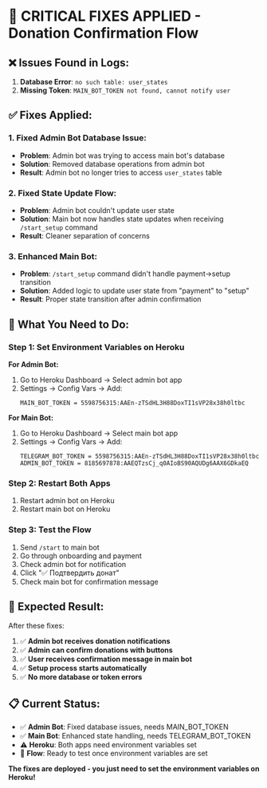 # 🚨 CRITICAL FIXES APPLIED - Donation Confirmation Flow

## ❌ Issues Found in Logs:

1. **Database Error**: `no such table: user_states`
2. **Missing Token**: `MAIN_BOT_TOKEN not found, cannot notify user`

## ✅ Fixes Applied:

### **1. Fixed Admin Bot Database Issue:**
- **Problem**: Admin bot was trying to access main bot's database
- **Solution**: Removed database operations from admin bot
- **Result**: Admin bot no longer tries to access `user_states` table

### **2. Fixed State Update Flow:**
- **Problem**: Admin bot couldn't update user state
- **Solution**: Main bot now handles state updates when receiving `/start_setup` command
- **Result**: Cleaner separation of concerns

### **3. Enhanced Main Bot:**
- **Problem**: `/start_setup` command didn't handle payment→setup transition
- **Solution**: Added logic to update user state from "payment" to "setup"
- **Result**: Proper state transition after admin confirmation

## 🔧 What You Need to Do:

### **Step 1: Set Environment Variables on Heroku**

**For Admin Bot:**
1. Go to Heroku Dashboard → Select admin bot app
2. Settings → Config Vars → Add:
   ```
   MAIN_BOT_TOKEN = 5598756315:AAEn-zTSdHL3H88DoxTI1sVP28x38h0ltbc
   ```

**For Main Bot:**
1. Go to Heroku Dashboard → Select main bot app  
2. Settings → Config Vars → Add:
   ```
   TELEGRAM_BOT_TOKEN = 5598756315:AAEn-zTSdHL3H88DoxTI1sVP28x38h0ltbc
   ADMIN_BOT_TOKEN = 8185697878:AAEQTzsCj_q0AIoBS90AQUDg6AAX6GDkaEQ
   ```

### **Step 2: Restart Both Apps**
1. Restart admin bot on Heroku
2. Restart main bot on Heroku

### **Step 3: Test the Flow**
1. Send `/start` to main bot
2. Go through onboarding and payment
3. Check admin bot for notification
4. Click "✅ Подтвердить донат"
5. Check main bot for confirmation message

## 🎯 Expected Result:

After these fixes:
1. ✅ **Admin bot receives donation notifications**
2. ✅ **Admin can confirm donations with buttons**
3. ✅ **User receives confirmation message in main bot**
4. ✅ **Setup process starts automatically**
5. ✅ **No more database or token errors**

## 📋 Current Status:

- ✅ **Admin Bot**: Fixed database issues, needs MAIN_BOT_TOKEN
- ✅ **Main Bot**: Enhanced state handling, needs TELEGRAM_BOT_TOKEN
- ⚠️ **Heroku**: Both apps need environment variables set
- 🎯 **Flow**: Ready to test once environment variables are set

**The fixes are deployed - you just need to set the environment variables on Heroku!**
